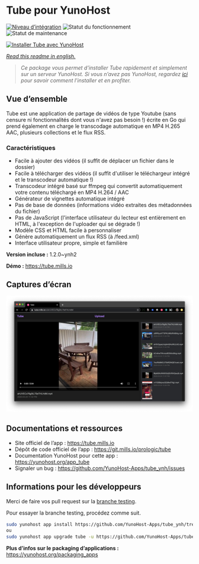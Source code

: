 <!--
N.B.: This README was automatically generated by https://github.com/YunoHost/apps/tree/master/tools/README-generator
It shall NOT be edited by hand.
-->

# Tube pour YunoHost

[![Niveau d’intégration](https://dash.yunohost.org/integration/tube.svg)](https://dash.yunohost.org/appci/app/tube) ![Statut du fonctionnement](https://ci-apps.yunohost.org/ci/badges/tube.status.svg) ![Statut de maintenance](https://ci-apps.yunohost.org/ci/badges/tube.maintain.svg)

[![Installer Tube avec YunoHost](https://install-app.yunohost.org/install-with-yunohost.svg)](https://install-app.yunohost.org/?app=tube)

*[Read this readme in english.](./README.md)*

> *Ce package vous permet d’installer Tube rapidement et simplement sur un serveur YunoHost.
Si vous n’avez pas YunoHost, regardez [ici](https://yunohost.org/#/install) pour savoir comment l’installer et en profiter.*

## Vue d’ensemble

Tube est une application de partage de vidéos de type Youtube (sans censure ni fonctionnalités dont vous n'avez pas besoin !) écrite en Go qui prend également en charge le transcodage automatique en MP4 H.265 AAC, plusieurs collections et le flux RSS.

### Caractéristiques

- Facile à ajouter des vidéos (il suffit de déplacer un fichier dans le dossier)
- Facile à télécharger des vidéos (il suffit d'utiliser le téléchargeur intégré et le transcodeur automatique !)
- Transcodeur intégré basé sur ffmpeg qui convertit automatiquement votre contenu téléchargé en MP4 H.264 / AAC
- Générateur de vignettes automatique intégré
- Pas de base de données (informations vidéo extraites des métadonnées du fichier)
- Pas de JavaScript (l'interface utilisateur du lecteur est entièrement en HTML, à l'exception de l'uploader qui se dégrade !)
- Modèle CSS et HTML facile à personnaliser
- Génère automatiquement un flux RSS (à /feed.xml)
- Interface utilisateur propre, simple et familière

**Version incluse :** 1.2.0~ynh2

**Démo :** https://tube.mills.io

## Captures d’écran

![Capture d’écran de Tube](./doc/screenshots/screenshot.png)

## Documentations et ressources

* Site officiel de l’app : <https://tube.mills.io>
* Dépôt de code officiel de l’app : <https://git.mills.io/prologic/tube>
* Documentation YunoHost pour cette app : <https://yunohost.org/app_tube>
* Signaler un bug : <https://github.com/YunoHost-Apps/tube_ynh/issues>

## Informations pour les développeurs

Merci de faire vos pull request sur la [branche testing](https://github.com/YunoHost-Apps/tube_ynh/tree/testing).

Pour essayer la branche testing, procédez comme suit.

``` bash
sudo yunohost app install https://github.com/YunoHost-Apps/tube_ynh/tree/testing --debug
ou
sudo yunohost app upgrade tube -u https://github.com/YunoHost-Apps/tube_ynh/tree/testing --debug
```

**Plus d’infos sur le packaging d’applications :** <https://yunohost.org/packaging_apps>